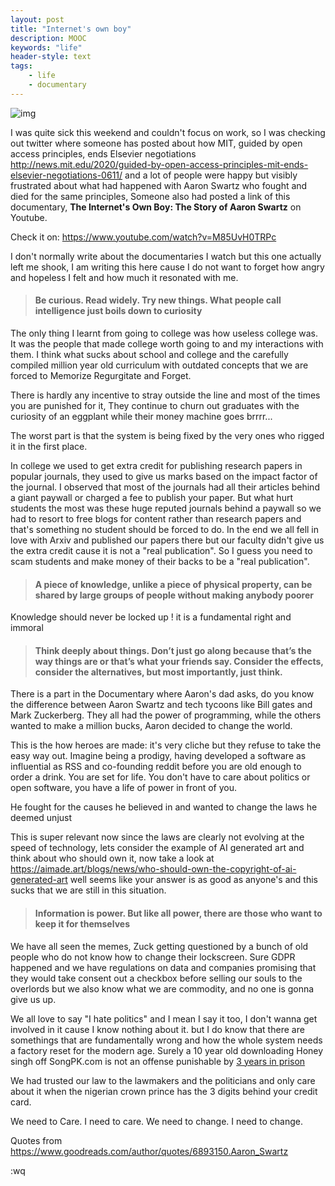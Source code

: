 ```yaml
---
layout: post
title: "Internet's own boy"
description: MOOC 
keywords: "life"
header-style: text
tags:
    - life
    - documentary
---
```



![img](https://www.eff.org/files/2017/01/11/og-aaronswartz.jpg)

I was quite sick this weekend and couldn't focus on work, so I was checking out twitter where someone has posted about 
how MIT, guided by open access principles, ends Elsevier negotiations <http://news.mit.edu/2020/guided-by-open-access-principles-mit-ends-elsevier-negotiations-0611/>
and a lot of people were happy but visibly frustrated about what had happened with Aaron Swartz who fought and died for 
the same principles, Someone also had posted a link of this documentary, **The Internet's Own Boy: The Story of Aaron Swartz** on Youtube.

Check it on: <https://www.youtube.com/watch?v=M85UvH0TRPc>

I don't normally write about the documentaries I watch but this one actually left me shook, I am writing this here cause I do not want to forget how angry and hopeless I felt and how much it resonated with me.


> ####  Be curious. Read widely. Try new things. What people call intelligence just boils down to curiosity

The only thing I learnt from going to college was how useless college was. It was the people that made college worth going to and my interactions with them. I think what sucks about school and college and the carefully compiled million year old curriculum with outdated concepts that we are forced to Memorize Regurgitate and Forget. 

There is hardly any incentive to stray outside the line and most of the times you are punished for it, They continue to churn out graduates with the curiosity of an eggplant while their money machine goes brrrr...

The worst part is that the system is being fixed by the very ones who rigged it in the first place.

In college we used to get extra credit for publishing research papers in popular journals, they used to give us marks based on the impact factor of the journal. I observed that most of the journals had all their articles behind a giant paywall or charged a fee to publish your paper. But what hurt students the most was these huge reputed journals behind a paywall so we had to resort to free blogs for content rather than research papers and that's something no student should be forced to do. In the end we all fell in love with Arxiv and published our papers there but our faculty didn't give us the extra credit cause it is not a "real publication". So I guess you need to scam students and make money of their backs to be a "real publication".

> #### A piece of knowledge, unlike a piece of physical property, can be shared by large groups of people without making anybody poorer

Knowledge should never be locked up ! it is a fundamental right and immoral 


> #### Think deeply about things. Don’t just go along because that’s the way things are or that’s what your friends say. Consider the effects, consider the alternatives, but most importantly, just think.

There is a part in the Documentary where Aaron's dad asks, do you know the difference between Aaron Swartz and tech tycoons like Bill gates and Mark Zuckerberg. They all had the power of programming, while the others wanted to make a million bucks, Aaron decided to change the world. 

This is the how heroes are made: it's very cliche but they refuse to take the easy way out. Imagine being a prodigy, having developed a software as influential as RSS and co-founding reddit before you are old enough to order a drink. You are set for life. You don't have to care about politics or open software, you have a life of power in front of you.

He fought for the causes he believed in and wanted to change the laws he deemed unjust

This is super relevant now since the laws are clearly not evolving at the speed of technology, lets consider the example of AI generated art and think about who should own it, now take a look at <https://aimade.art/blogs/news/who-should-own-the-copyright-of-ai-generated-art> well seems like your answer is as good as anyone's and this sucks that we are still in this situation.

> #### Information is power. But like all power, there are those who want to keep it for themselves

We have all seen the memes, Zuck getting questioned by a bunch of old people who do not know how to change their lockscreen. Sure GDPR happened and we have regulations on data and companies promising that they would take consent out a checkbox before selling our souls to the overlords but we also know what we are commodity, and no one is gonna give us up.

We all love to say "I hate politics" and I mean I say it too, I don't wanna get involved in it cause I know nothing about it. but I do know that there are somethings that are fundamentally wrong and how the whole system needs a factory reset for the modern age. Surely a 10 year old downloading Honey singh off SongPK.com is not an offense punishable by [3 years in prison](https://www.indiatoday.in/technology/news/story/are-you-a-criminal-now-users-may-get-3-yr-in-jail-for-viewing-torrent-site-blocked-url-in-india-336353-2016-08-21)   

We had trusted our law to the lawmakers and the politicians and only care about it when the nigerian crown prince has the 3 digits behind your credit card.

We need to Care. I need to care. We need to change. I need to change. 

Quotes from <https://www.goodreads.com/author/quotes/6893150.Aaron_Swartz>

:wq